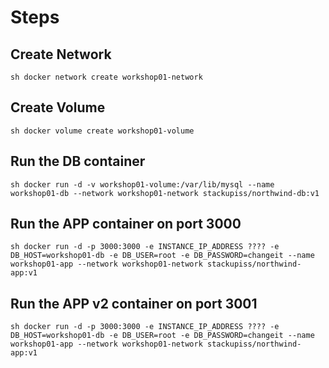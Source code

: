 # Steps

## Create Network
``sh
docker network create workshop01-network
``

## Create Volume
``sh
docker volume create workshop01-volume
``

## Run the DB container
``sh
docker run -d -v workshop01-volume:/var/lib/mysql --name workshop01-db --network workshop01-network stackupiss/northwind-db:v1
``

## Run the APP container on port 3000
``sh
docker run -d -p 3000:3000 -e INSTANCE_IP_ADDRESS ???? -e DB_HOST=workshop01-db -e DB_USER=root -e DB_PASSWORD=changeit --name workshop01-app --network workshop01-network stackupiss/northwind-app:v1
``

## Run the APP v2 container on port 3001
``sh
docker run -d -p 3000:3000 -e INSTANCE_IP_ADDRESS ???? -e DB_HOST=workshop01-db -e DB_USER=root -e DB_PASSWORD=changeit --name workshop01-app --network workshop01-network stackupiss/northwind-app:v1
``
